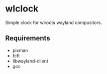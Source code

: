 # wlclock

Simple clock for wlroots wayland compositors.

## Requirements
* pixman
* fcft
* libwayland-client
* gcc

